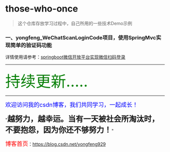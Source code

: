 # those-who-once

> 这个仓库存放学习过程中，自己所用的一些技术Demo示例

### 一、yongfeng_WeChatScanLoginCode项目，使用SpringMvc实现简单的验证码功能
	
详情使用请参考：<a href="" target="_blank">springboot微信开放平台实现微信扫码登录</a>


----------
<font size='14' color='green'>持续更新.....</font>

----------


<font size=4 color=blue>欢迎访问我的csdn博客，我们共同学习，一起成长！</font>

"<font size=5>**越努力，越幸运。当有一天被社会所淘汰时，不要抱怨，因为你还不够努力！**</font>"

<font size=4 color=red> 博客首页</font>：<a href="http://blog.csdn.net/u010648555" target="_blank">https://blog.csdn.net/yongfeng929</a>
